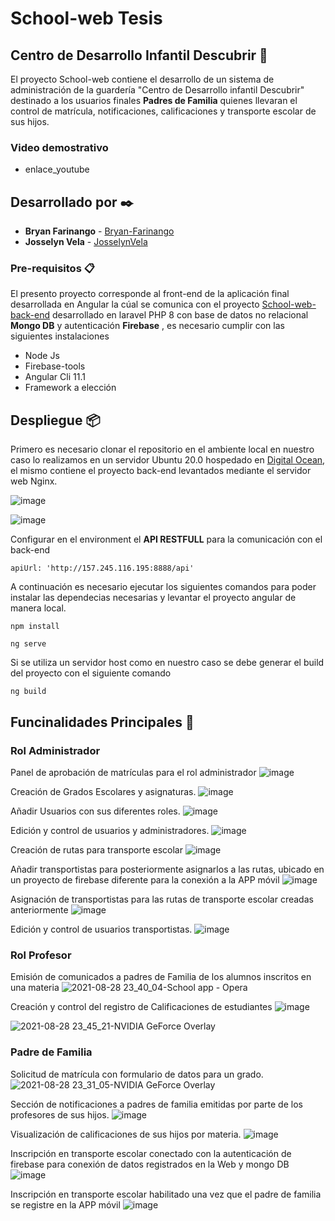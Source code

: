# School-web Tesis
## Centro de Desarrollo Infantil Descubrir 🚀
El proyecto School-web contiene el desarrollo de un sistema de administración de la guardería "Centro de Desarrollo infantil Descubrir" destinado a los usuarios finales **Padres de Familia** quienes llevaran el control de matrícula, notificaciones, calificaciones y transporte escolar de sus hijos. 
### **Video demostrativo**
* enlace_youtube
## Desarrollado por ✒️
* **Bryan Farinango** - [Bryan-Farinango](https://gist.github.com/Bryan-Farinango)
* **Josselyn Vela** - [JosselynVela](https://github.com/JosselynVela)
### Pre-requisitos 📋
El presento proyecto corresponde al front-end de la aplicación final desarrollada en Angular la cúal se comunica con el proyecto [School-web-back-end](https://github.com/Bryan-Farinango/School-web-back) desarrollado en laravel PHP 8 con base de datos no relacional **Mongo DB** y autenticación **Firebase** , es necesario cumplir con las siguientes instalaciones
* Node Js
* Firebase-tools
* Angular Cli 11.1
* Framework a elección

## Despliegue 📦

Primero es necesario clonar el repositorio en el ambiente local en nuestro caso lo realizamos en un servidor Ubuntu 20.0 hospedado en [Digital Ocean](https://www.digitalocean.com), el mismo contiene el proyecto back-end levantados mediante el servidor web Nginx.

![image](https://user-images.githubusercontent.com/38628690/131637054-836514cb-7b46-4a47-a85e-7d10bc107f66.png)

![image](https://user-images.githubusercontent.com/38628690/131636978-1d179ff0-9751-4493-86d3-a8a978a16693.png)

Configurar en el environment el **API RESTFULL** para la comunicación con el back-end
  ```
  apiUrl: 'http://157.245.116.195:8888/api'
```
A continuación es necesario ejecutar los siguientes comandos para poder instalar las dependecias necesarias  y levantar el proyecto angular de manera local.

```
npm install
```
```
ng serve
```
Si se utiliza un servidor host como en nuestro caso se debe generar el build del proyecto con el siguiente comando
```
ng build
```
## Funcinalidades Principales 📌
### Rol Administrador
Panel de aprobación de matrículas para el rol administrador
![image](https://user-images.githubusercontent.com/38628690/131638185-4917747b-79d6-46bf-9189-73b40d6d09d6.png)

Creación de Grados Escolares y asignaturas.
![image](https://user-images.githubusercontent.com/38628690/131638246-249ae85e-af41-4c94-a6a7-e1450f0bded4.png)

Añadir Usuarios con sus diferentes roles.
![image](https://user-images.githubusercontent.com/38628690/131638540-d4457bc1-12cb-4313-90b5-2493cbef429d.png)

Edición y control de usuarios y administradores.
![image](https://user-images.githubusercontent.com/38628690/131638664-357dcce3-8171-4de1-8a86-93ab5232db85.png)

Creación de rutas para transporte escolar
![image](https://user-images.githubusercontent.com/38628690/131638786-280cc56a-a3b0-48f7-9a41-33a5e3c92b75.png)

Añadir transportistas para posteriormente asignarlos a las rutas, ubicado en un proyecto de firebase diferente para la conexión a la APP móvil
![image](https://user-images.githubusercontent.com/38628690/131639166-c427415f-adc9-49d1-b3ae-f44275c6a56e.png)

Asignación de transportistas para las rutas de transporte escolar creadas anteriormente 
![image](https://user-images.githubusercontent.com/38628690/131639336-f2055f1c-683d-48ad-b943-34a393360eb9.png)

Edición y control de usuarios transportistas.
![image](https://user-images.githubusercontent.com/38628690/131639432-5e4bf914-6d0c-4d0c-ac0c-52dfa5c66b44.png)

### Rol Profesor
Emisión de comunicados a padres de Familia de los alumnos inscritos en una materia
![2021-08-28 23_40_04-School app - Opera](https://user-images.githubusercontent.com/38628690/131642312-a72bc1f7-2713-4a00-be68-64498d8f050a.png)

Creación y control del registro de Calificaciones de estudiantes
![image](https://user-images.githubusercontent.com/38628690/131642488-460b8d7e-9f45-4c95-b947-8b2af3f77f2e.png)

![2021-08-28 23_45_21-NVIDIA GeForce Overlay](https://user-images.githubusercontent.com/38628690/131642609-cf065498-8db7-4ccc-a0e3-94ba11862084.png)

### Padre de Familia
Solicitud de matrícula con formulario de datos para un grado.
![2021-08-28 23_31_05-NVIDIA GeForce Overlay](https://user-images.githubusercontent.com/38628690/131642775-93abc8b4-f036-43e5-a2d4-aee4f5ddca8b.png)

Sección de notificaciones a padres de familia emitidas por parte de los profesores de sus hijos.
![image](https://user-images.githubusercontent.com/38628690/131642863-c076f569-1345-4a4c-9e0e-927a760be3ae.png)

Visualización de calificaciones de sus hijos por materia.
![image](https://user-images.githubusercontent.com/38628690/131642946-c687059d-e272-437a-a79c-1b9926b27783.png)

Inscripción en transporte escolar conectado con la autenticación de firebase para conexión de datos registrados en la Web y mongo DB
![image](https://user-images.githubusercontent.com/38628690/131643052-fe19c56e-fea6-49c9-812b-b928541c1428.png)

Inscripción en transporte escolar habilitado una vez que el padre de familia se registre en la APP móvil
![image](https://user-images.githubusercontent.com/38628690/131643135-87bfcd87-ada5-4108-95f9-1c3ff57ccbfe.png)

